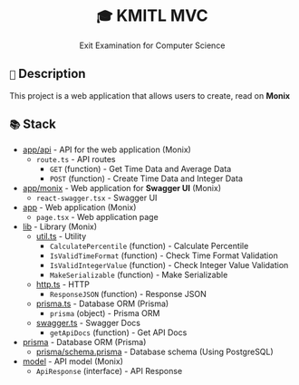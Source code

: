 <div align="center">
    <h1><code>🎓</code> KMITL MVC</h1>
    <p>Exit Examination for Computer Science</p>
</div>

## `📝` Description

This project is a web application that allows users to create, read on **Monix**

## `📚` Stack

- [app/api](app/api) - API for the web application (Monix)
  - `route.ts` - API routes
    - `GET` (function) - Get Time Data and Average Data
    - `POST` (function) - Create Time Data and Integer Data
- [app/monix](app/monix) - Web application for **Swagger UI** (Monix)
  - `react-swagger.tsx` - Swagger UI
- [app](app) - Web application (Monix)
  - `page.tsx` - Web application page
- [lib](lib) - Library (Monix)
  - [util.ts](lib/util.ts) - Utility
    - `CalculatePercentile` (function) - Calculate Percentile
    - `IsValidTimeFormat` (function) - Check Time Format Validation
    - `IsValidIntegerValue` (function) - Check Integer Value Validation
    - `MakeSerializable` (function) - Make Serializable
  - [http.ts](lib/http.ts) - HTTP
    - `ResponseJSON` (function) - Response JSON
  - [prisma.ts](lib/prisma.ts) - Database ORM (Prisma)
    - `prisma` (object) - Prisma ORM
  - [swagger.ts](lib/swagger.ts) - Swagger Docs
    - `getApiDocs` (function) - Get API Docs
- [prisma](prisma) - Database ORM (Prisma)
  - [prisma/schema.prisma](prisma/schema.prisma) - Database schema (Using PostgreSQL)
- [model](model) - API model (Monix)
  - `ApiResponse` (interface) - API Response
